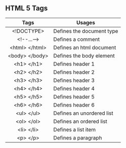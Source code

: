 ## HTML 5 Tags

|Tags|Usages|
|:-----:|--------|
|<!DOCTYPE>| Defines the document type |
|\<!--...--> | Defines a comment|
|\<html> \</html>| Defines an html document |
|\<body> \</body>| Defines the body element |
|\<h1> \</h1> | Defines header 1|
|\<h2> \</h2> | Defines header 2|
|\<h3> \</h3> | Defines header 3|
|\<h4> \</h4> | Defines header 4|
|\<h5> \</h5> | Defines header 5|
|\<h6> \</h6> | Defines header 6|
|\<ul> \</ul>| Defines an unordered list|
|\<ol> \</ol> | Defines an ordered list|
|\<li> \</li> | Defines a list item|
|\<p> \</p>| Defines a paragraph|
